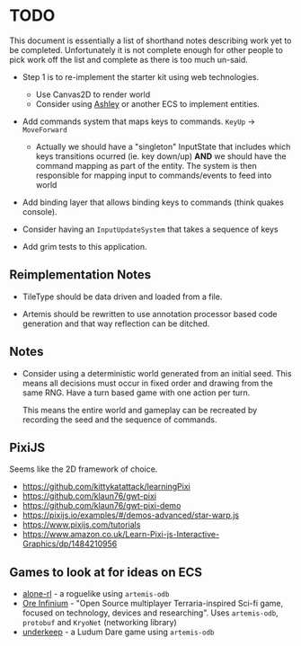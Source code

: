 # TODO

This document is essentially a list of shorthand notes describing work yet to be completed.
Unfortunately it is not complete enough for other people to pick work off the list and
complete as there is too much un-said.

* Step 1 is to re-implement the starter kit using web technologies.
    - Use Canvas2D to render world
    - Consider using [Ashley](https://github.com/libgdx/ashley) or another ECS to implement entities.

* Add commands system that maps keys to commands. `KeyUp` -> `MoveForward`
  - Actually we should have a "singleton" InputState that includes which keys transitions ocurred (ie. key down/up)
    **AND** we should have the command mapping as part of the entity. The system is then responsible for mapping input
    to commands/events to feed into world

* Add binding layer that allows binding keys to commands (think quakes console).

* Consider having an `InputUpdateSystem` that takes a sequence of keys

* Add grim tests to this application.

## Reimplementation Notes

* TileType should be data driven and loaded from a file.

* Artemis should be rewritten to use annotation processor based code generation and that way reflection
  can be ditched.

## Notes

* Consider using a deterministic world generated from an initial seed. This means all decisions must occur
  in fixed order and drawing from the same RNG. Have a turn based game with one action per turn.

  This means the entire world and gameplay can be recreated by recording the seed and the sequence of
  commands.

## PixiJS

Seems like the 2D framework of choice.
- https://github.com/kittykatattack/learningPixi
- https://github.com/klaun76/gwt-pixi
- https://github.com/klaun76/gwt-pixi-demo
- https://pixijs.io/examples/#/demos-advanced/star-warp.js
- https://www.pixijs.com/tutorials
- https://www.amazon.co.uk/Learn-Pixi-js-Interactive-Graphics/dp/1484210956

## Games to look at for ideas on ECS

* [alone-rl](https://github.com/fabio-t/alone-rl.git) - a roguelike using `artemis-odb`
* [Ore Infinium](https://github.com/sreich/ore-infinium) - "Open Source multiplayer Terraria-inspired Sci-fi game, focused on technology, devices and researching". Uses `artemis-odb`, `protobuf` and `KryoNet` (networking library)
* [underkeep](https://github.com/DaanVanYperen/odb-underkeep) - a Ludum Dare game using `artemis-odb`
